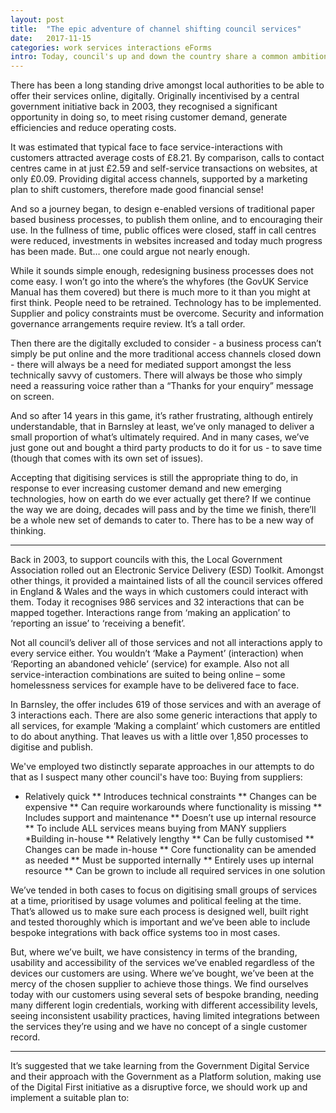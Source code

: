 ```yaml
---
layout: post
title:  "The epic adventure of channel shifting council services"
date:   2017-11-15
categories: work services interactions eForms
intro: Today, council's up and down the country share a common ambition - to offer a full and inclusive self-service access channel to their residents, businesses and visitors. That's no small feat!
---
```


There has been a long standing drive amongst local authorities to be able to offer their services online, digitally. Originally incentivised by a central government initiative back in 2003, they recognised a significant opportunity in doing so, to meet rising customer demand, generate efficiencies and reduce operating costs.

It was estimated that typical face to face service-interactions with customers attracted average costs of £8.21. By comparison, calls to contact centres came in at just £2.59 and self-service transactions on websites, at only £0.09. Providing digital access channels, supported by a marketing plan to shift customers, therefore made good financial sense!

And so a journey began, to design e-enabled versions of traditional paper based business processes, to publish them online, and to encouraging their use. In the fullness of time, public offices were closed, staff in call centres were reduced, investments in websites increased and today much progress has been made. But… one could argue not nearly enough.

While it sounds simple enough, redesigning business processes does not come easy. I won’t go into the where’s the whyfores (the GovUK Service Manual has them covered) but there is much more to it than you might at first think. People need to be retrained. Technology has to be implemented. Supplier and policy constraints must be overcome. Security and information governance arrangements require review. It’s a tall order.

Then there are the digitally excluded to consider - a business process can’t simply be put online and the more traditional access channels closed down - there will always be a need for mediated support amongst the less technically savvy of customers. There will always be those who simply need a reassuring voice rather than a “Thanks for your enquiry” message on screen.

And so after 14 years in this game, it’s rather frustrating, although entirely understandable, that in Barnsley at least, we’ve only managed to deliver a small proportion of what’s ultimately required. And in many cases, we’ve just gone out and bought a third party products to do it for us - to save time (though that comes with its own set of issues).

Accepting that digitising services is still the appropriate thing to do, in response to ever increasing customer demand and new emerging technologies, how on earth do we ever actually get there? If we continue the way we are doing, decades will pass and by the time we finish, there’ll be a whole new set of demands to cater to. There has to be a new way of thinking.

---

Back in 2003, to support councils with this, the Local Government Association rolled out an Electronic Service Delivery (ESD) Toolkit. Amongst other things, it provided a maintained lists of all the council services offered in England & Wales and the ways in which customers could interact with them. Today it recognises 986 services and 32 interactions that can be mapped together. Interactions range from ‘making an application’ to ‘reporting an issue’ to ‘receiving a benefit’.

Not all council’s deliver all of those services and not all interactions apply to every service either. You wouldn’t ‘Make a Payment’ (interaction) when ‘Reporting an abandoned vehicle’ (service) for example. Also not all service-interaction combinations are suited to being online – some homelessness services for example have to be delivered face to face.

In Barnsley, the offer includes 619 of those services and with an average of 3 interactions each. There are also some generic interactions that apply to all services, for example ‘Making a complaint’ which customers are entitled to do about anything. That leaves us with a little over 1,850 processes to digitise and publish.

We've employed two distinctly separate approaches in our attempts to do that as I suspect many other council's have too:
Buying from suppliers:

* Relatively quick
** Introduces technical constraints
** Changes can be expensive
** Can require workarounds where functionality is missing
** Includes support and maintenance
** Doesn’t use up internal resource
** To include ALL services means buying from MANY suppliers
*Building in-house 
** Relatively lengthy
** Can be fully customised
** Changes can be made in-house
** Core functionality can be amended as needed
** Must be supported internally
** Entirely uses up internal resource
** Can be grown to include all required services in one solution

We’ve tended in both cases to focus on digitising small groups of services at a time, prioritised by usage volumes and political feeling at the time. That’s allowed us to make sure each process is designed well, built right and tested thoroughly which is important and we’ve been able to include bespoke integrations with back office systems too in most cases.

But, where we’ve built, we have consistency in terms of the branding, usability and accessibility of the services we’ve enabled regardless of the devices our customers are using. Where we’ve bought, we’ve been at the mercy of the chosen supplier to achieve those things. We find ourselves today with our customers using several sets of bespoke branding, needing many different login credentials, working with different accessibility levels, seeing inconsistent usability practices, having limited integrations between the services they’re using and we have no concept of a single customer record.

---

It’s suggested that we take learning from the Government Digital Service and their approach with the Government as a Platform solution, making use of the Digital First initiative as a disruptive force, we should work up and implement a suitable plan to:


